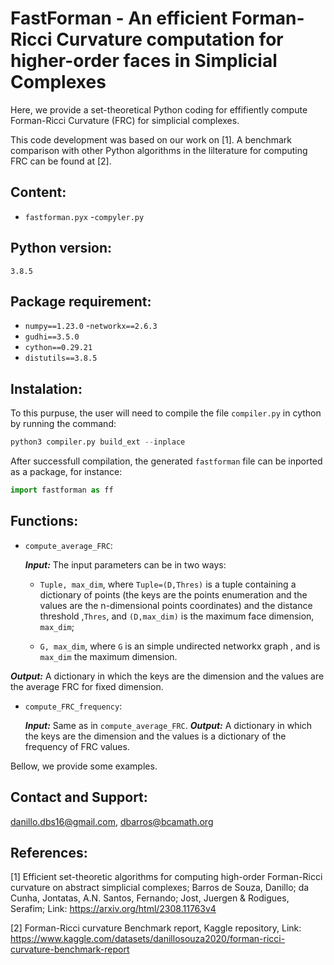 # FastForman - An efficient Forman-Ricci Curvature computation for higher-order faces in Simplicial Complexes

  Here, we provide a set-theoretical Python coding for effifiently compute Forman-Ricci Curvature (FRC) for simplicial complexes.

This code development was based on our work on [1]. A benchmark comparison with other Python algorithms in the lilterature for computing FRC can be found at [2].

## Content:

- `fastforman.pyx`
-`compyler.py`
## Python version: 
    3.8.5
## Package requirement:

- `numpy==1.23.0`
-`networkx==2.6.3`
- `gudhi==3.5.0`
- `cython==0.29.21`
- `distutils==3.8.5`


## Instalation:
To this purpuse, the user will need to compile the file `compiler.py` in cython by running the command:

```python
python3 compiler.py build_ext --inplace
```

After successfull compilation, the generated `fastforman` file can be inported as a package, for instance:

```python
import fastforman as ff
```
## Functions:
- ``compute_average_FRC``:

    ***Input:*** The input parameters can be in two ways:
        
    - `Tuple, max_dim`, where  `Tuple=(D,Thres)` is a tuple containing a dictionary of points (the keys are the points enumeration and the values are the n-dimensional points coordinates) and the distance threshold ,`Thres`,  and `(D,max_dim)` is the maximum face dimension, `max_dim`;
    
    - `G, max_dim`, where `G` is an simple undirected networkx graph , and is `max_dim` the maximum dimension.
    
    
***Output:*** A dictionary in which the keys are the dimension and the values are the average FRC for fixed dimension.
    
    
- ``compute_FRC_frequency``:

    ***Input:*** Same as in `compute_average_FRC`.
    ***Output:*** A dictionary in which the keys are the dimension and the values is a dictionary of the frequency of FRC values.
    
Bellow, we provide some examples.

## Contact and Support:

danillo.dbs16@gmail.com, dbarros@bcamath.org

## References: 

[1] Efficient set-theoretic algorithms for computing high-order Forman-Ricci curvature on abstract simplicial complexes; Barros de Souza, Danillo; da Cunha, Jontatas, A.N. Santos, Fernando; Jost, Juergen & Rodigues, Serafim; Link: https://arxiv.org/html/2308.11763v4

[2] Forman-Ricci curvature Benchmark report, Kaggle repository, Link: https://www.kaggle.com/datasets/danillosouza2020/forman-ricci-curvature-benchmark-report



